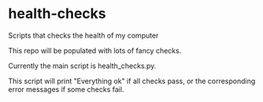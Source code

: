 # health-checks
Scripts that checks the health of my computer

This repo will be populated with lots of fancy checks.

Currently the main script is health_checks.py.

This script will print "Everything ok" if all checks pass,
or the corresponding error messages if some checks fail.
